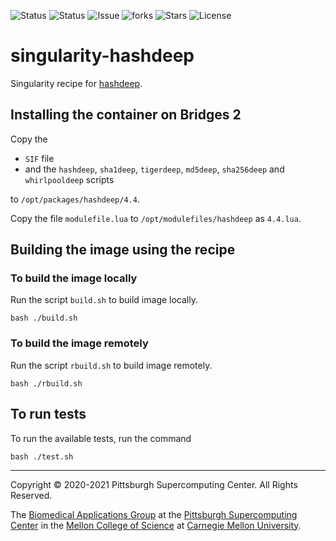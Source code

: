 ![Status](https://github.com/pscedu/singularity-hashdeep/actions/workflows/main.yml/badge.svg)
![Status](https://github.com/pscedu/singularity-hashdeep/actions/workflows/pretty.yml/badge.svg)
![Issue](https://img.shields.io/github/issues/pscedu/singularity-hashdeep)
![forks](https://img.shields.io/github/forks/pscedu/singularity-hashdeep)
![Stars](https://img.shields.io/github/stars/pscedu/singularity-hashdeep)
![License](https://img.shields.io/github/license/pscedu/singularity-hashdeep)

# singularity-hashdeep
Singularity recipe for [hashdeep](https://github.com/jessek/hashdeep).

## Installing the container on Bridges 2
Copy the

* `SIF` file
* and the `hashdeep`, `sha1deep`, `tigerdeep`, `md5deep`, `sha256deep` and `whirlpooldeep` scripts

to `/opt/packages/hashdeep/4.4`.

Copy the file `modulefile.lua` to `/opt/modulefiles/hashdeep` as `4.4.lua`.

## Building the image using the recipe
### To build the image locally
Run the script `build.sh` to build image locally.

```
bash ./build.sh
```

### To build the image remotely
Run the script `rbuild.sh` to build image remotely.

```
bash ./rbuild.sh
```

## To run tests
To run the available tests, run the command

```
bash ./test.sh
```

---
Copyright © 2020-2021 Pittsburgh Supercomputing Center. All Rights Reserved.

The [Biomedical Applications Group](https://www.psc.edu/biomedical-applications/) at the [Pittsburgh Supercomputing
Center](http://www.psc.edu) in the [Mellon College of Science](https://www.cmu.edu/mcs/) at [Carnegie Mellon University](http://www.cmu.edu).
